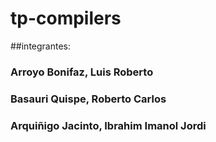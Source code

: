 # tp-compilers

##integrantes:

### Arroyo Bonifaz, Luis Roberto
### Basauri Quispe, Roberto Carlos
### Arquiñigo Jacinto, Ibrahim Imanol Jordi
